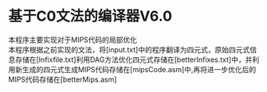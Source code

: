 # 基于C0文法的编译器V6.0
本程序主要实现对于MIPS代码的局部优化  
本程序根据之前实现的文法，将[input.txt]中的程序翻译为四元式，原始四元式信息存储在[Infixfile.txt]利用DAG方法优化四元式存储在[betterInfixes.txt]中，并利用新生成的四元式生成MIPS代码存储在[mipsCode.asm]中,再将进一步优化后的MIPS代码存储在[betterMips.asm]
